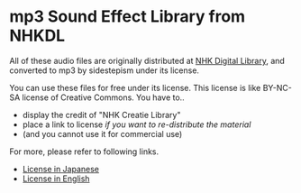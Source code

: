 mp3 Sound Effect Library from NHKDL
===============================

All of these audio files are originally distributed at [NHK Digital Library](http://www.nhk.or.jp/creative/), and converted to mp3 by sidestepism under its license.

You can use these files for free under its license. This license is like BY-NC-SA license of Creative Commons. You have to..

- display the credit of "NHK Creatie Library"
- place a link to license *if you want to re-distribute the material*
- (and you cannot use it for commercial use)

For more, please refer to following links.

- [License in Japanese](http://www.nhk.or.jp/creative/rule.html)
- [License in English](http://www.nhk.or.jp/creative/rule.html)
